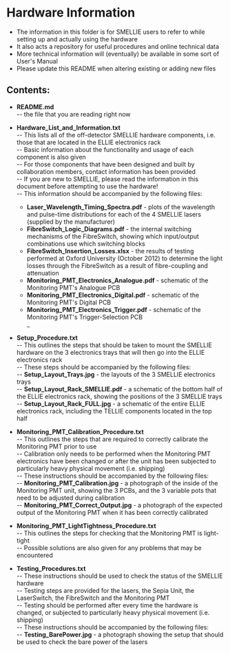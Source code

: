 Hardware Information
=======

* The information in this folder is for SMELLIE users to refer to while setting up and actually using the hardware  
* It also acts a repository for useful procedures and online technical data  
* More technical information will (eventually) be available in some sort of User's Manual  
* Please update this README when altering existing or adding new files  


Contents:
-------  

* __README.md__  
-- the file that you are reading right now  

* __Hardware_List_and_Information.txt__  
-- This lists all of the off-detector SMELLIE hardware components, i.e. those that are located in the ELLIE electronics rack  
-- Basic information about the functionality and usage of each component is also given  
-- For those components that have been designed and built by collaboration members, contact information has been provided  
-- If you are new to SMELLIE, please read the information in this document before attempting to use the hardware!  
-- This information should be accompanied by the following files:
    + __Laser_Wavelength_Timing_Spectra.pdf__ - plots of the wavelength and pulse-time distributions for each of the 4 SMELLIE lasers (supplied by the manufacturer)
    + __FibreSwitch_Logic_Diagrams.pdf__ - the internal switching mechanisms of the FibreSwitch, showing which input/output combinations use which switching blocks
    + __FibreSwitch_Insertion_Losses.xlsx__ - the results of testing performed at Oxford University (October 2012) to determine the light losses through the FibreSwitch as a result of fibre-coupling and attenuation
    + __Monitoring_PMT_Electronics_Analogue.pdf__ - schematic of the Monitoring PMT's Analogue PCB
    + __Monitoring_PMT_Electronics_Digital.pdf__ - schematic of the Monitoring PMT's Digital PCB
    + __Monitoring_PMT_Electronics_Trigger.pdf__ - schematic of the Monitoring PMT's Trigger-Selection PCB  
_

* __Setup_Procedure.txt__  
-- This outlines the steps that should be taken to mount the SMELLIE hardware on the 3 electronics trays that will then go into the ELLIE electronics rack  
-- These steps should be accompanied by the following files:  
-- __Setup_Layout_Trays.jpg__ - the layouts of the 3 SMELLIE electronics trays  
-- __Setup_Layout_Rack_SMELLIE.pdf__ - a schematic of the bottom half of the ELLIE electronics rack, showing the positions of the 3 SMELLIE trays  
-- __Setup_Layout_Rack_FULL.jpg__ - a schematic of the entire ELLIE electronics rack, including the TELLIE components located in the top half  

* __Monitoring_PMT_Calibration_Procedure.txt__  
-- This outlines the steps that are required to correctly calibrate the Monitoring PMT prior to use  
-- Calibration only needs to be performed when the Monitoring PMT electronics have been changed or after the unit has been subjected to particularly heavy physical movement (i.e. shipping)  
-- These instructions should be accompanied by the following files:  
-- __Monitoring_PMT_Calibration.jpg__ - a photograph of the inside of the Monitoring PMT unit, showing the 3 PCBs, and the 3 variable pots that need to be adjusted during calibration  
-- __Monitoring_PMT_Correct_Output.jpg__ - a photograph of the expected output of the Monitoring PMT when it has been correctly calibrated  

* __Monitoring_PMT_LightTightness_Procedure.txt__  
-- This outlines the steps for checking that the Monitoring PMT is light-tight  
-- Possible solutions are also given for any problems that may be encountered  

* __Testing_Procedures.txt__  
-- These instructions should be used to check the status of the SMELLIE hardware  
-- Testing steps are provided for the lasers, the Sepia Unit, the LaserSwitch, the FibreSwitch and the Monitoring PMT  
-- Testing should be performed after every time the hardware is changed, or subjected to particularly heavy physical movement (i.e. shipping)  
-- These instructions should be accompanied by the following files:  
-- __Testing_BarePower.jpg__ - a photograph showing the setup that should be used to check the bare power of the lasers  
